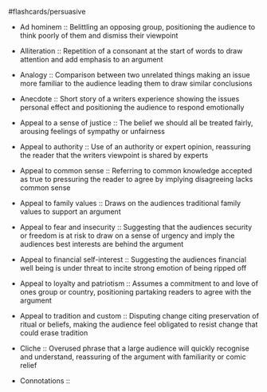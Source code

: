 #flashcards/persuasive 

- Ad hominem :: Belittling an opposing group, positioning the audience to think poorly of them and dismiss their viewpoint 

- Alliteration :: Repetition of a consonant at the start of words to draw attention and add emphasis to an argument

- Analogy :: Comparison between two unrelated things making an issue more familiar to the audience leading them to draw similar conclusions

- Anecdote :: Short story of a writers experience showing the issues personal effect and positioning the audience to respond emotionally

- Appeal to a sense of justice :: The belief we should all be treated fairly, arousing feelings of sympathy or unfairness

- Appeal to authority :: Use of an authority or expert opinion, reassuring the reader that the writers viewpoint is shared by experts

- Appeal to common sense :: Referring to common knowledge accepted as true to pressuring the reader to agree by implying disagreeing lacks common sense

- Appeal to family values :: Draws on the audiences traditional family values to support an argument

- Appeal to fear and insecurity :: Suggesting that the audiences security or freedom is at risk to draw on a sense of urgency and imply the audiences best interests are behind the argument

- Appeal to financial self-interest :: Suggesting the audiences financial well being is under threat to incite strong emotion of being ripped off

- Appeal to loyalty and patriotism :: Assumes a commitment to and love of ones group or country, positioning partaking readers to agree with the argument 

- Appeal to tradition and custom :: Disputing change citing preservation of ritual or beliefs, making the audience feel obligated to resist change that could erase tradition

- Cliche :: Overused phrase that a large audience will quickly recognise and understand, reassuring of the argument with familiarity or comic relief

- Connotations :: 
